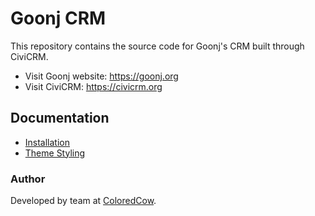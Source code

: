 # Goonj CRM
This repository contains the source code for Goonj's CRM built through CiviCRM.

- Visit Goonj website: https://goonj.org
- Visit CiviCRM: https://civicrm.org

## Documentation
- [Installation](./docs/installation.md)
- [Theme Styling](./docs/theme-styling.md)

### Author
Developed by team at [ColoredCow](https://coloredcow.com).
